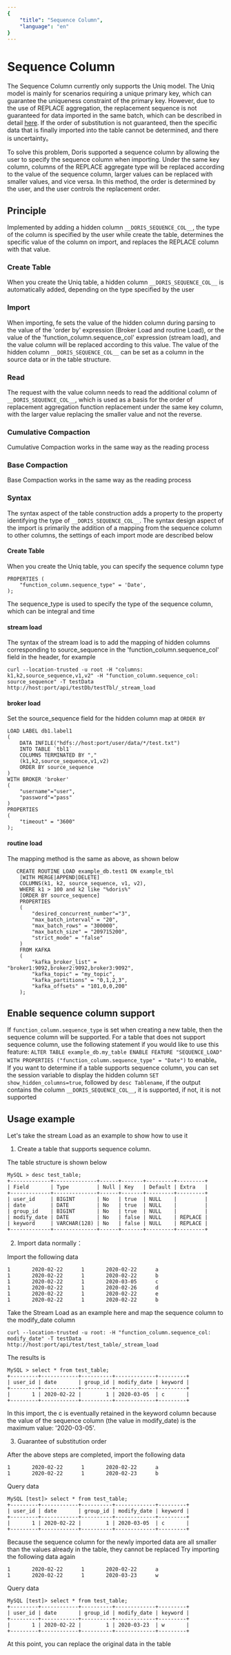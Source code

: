 ```yaml
---
{
    "title": "Sequence Column",
    "language": "en"
}
---
```


<!-- 
Licensed to the Apache Software Foundation (ASF) under one
or more contributor license agreements.  See the NOTICE file
distributed with this work for additional information
regarding copyright ownership.  The ASF licenses this file
to you under the Apache License, Version 2.0 (the
"License"); you may not use this file except in compliance
with the License.  You may obtain a copy of the License at

  http://www.apache.org/licenses/LICENSE-2.0

Unless required by applicable law or agreed to in writing,
software distributed under the License is distributed on an
"AS IS" BASIS, WITHOUT WARRANTIES OR CONDITIONS OF ANY
KIND, either express or implied.  See the License for the
specific language governing permissions and limitations
under the License.
-->

# Sequence Column
The Sequence Column currently only supports the Uniq model. The Uniq model is mainly for scenarios requiring a unique primary key, which can guarantee the uniqueness constraint of the primary key. However, due to the use of REPLACE aggregation, the replacement sequence is not guaranteed for data imported in the same batch, which can be described in detail [here](../../getting-started/data-model-rollup.md). If the order of substitution is not guaranteed, then the specific data that is finally imported into the table cannot be determined, and there is uncertainty。

To solve this problem, Doris supported a sequence column by allowing the user to specify the sequence column when importing. Under the same key column, columns of the REPLACE aggregate type will be replaced according to the value of the sequence column, larger values can be replaced with smaller values, and vice versa. In this method, the order is determined by the user, and the user controls the replacement order.

## Principle

Implemented by adding a hidden column `__DORIS_SEQUENCE_COL__`, the type of the column is specified by the user while create the table, determines the specific value of the column on import, and replaces the REPLACE column with that value.

### Create Table
When you create the Uniq table, a hidden column `__DORIS_SEQUENCE_COL__` is automatically added, depending on the type specified by the user

### Import

When importing, fe sets the value of the hidden column during parsing to the value of the 'order by' expression (Broker Load and routine Load), or the value of the 'function_column.sequence_col' expression (stream load), and the value column will be replaced according to this value. The value of the hidden column `__DORIS_SEQUENCE_COL__` can be set as a column in the source data or in the table structure.

### Read

The request with the value column needs to read the additional column of `__DORIS_SEQUENCE_COL__`, which is used as a basis for the order of replacement aggregation function replacement under the same key column, with the larger value replacing the smaller value and not the reverse.

### Cumulative Compaction

Cumulative Compaction works in the same way as the reading process

### Base Compaction

Base Compaction works in the same way as the reading process

### Syntax
The syntax aspect of the table construction adds a property to the property identifying the type of `__DORIS_SEQUENCE_COL__`.
The syntax design aspect of the import is primarily the addition of a mapping from the sequence column to other columns, the settings of each import mode are described below

#### Create Table
When you create the Uniq table, you can specify the sequence column type
```
PROPERTIES (
    "function_column.sequence_type" = 'Date',
);
```
The sequence_type is used to specify the type of the sequence column, which can be integral and time

#### stream load

The syntax of the stream load is to add the mapping of hidden columns corresponding to source_sequence in the 'function_column.sequence_col' field in the header, for example
```
curl --location-trusted -u root -H "columns: k1,k2,source_sequence,v1,v2" -H "function_column.sequence_col: source_sequence" -T testData http://host:port/api/testDb/testTbl/_stream_load
```

#### broker load

Set the source_sequence field for the hidden column map at `ORDER BY`

```
LOAD LABEL db1.label1
(
    DATA INFILE("hdfs://host:port/user/data/*/test.txt")
    INTO TABLE `tbl1`
    COLUMNS TERMINATED BY ","
    (k1,k2,source_sequence,v1,v2)
    ORDER BY source_sequence
)
WITH BROKER 'broker'
(
    "username"="user",
    "password"="pass"
)
PROPERTIES
(
    "timeout" = "3600"
);

```

#### routine load

The mapping method is the same as above, as shown below

```
   CREATE ROUTINE LOAD example_db.test1 ON example_tbl 
    [WITH MERGE|APPEND|DELETE]
    COLUMNS(k1, k2, source_sequence, v1, v2),
    WHERE k1 > 100 and k2 like "%doris%"
    [ORDER BY source_sequence]
    PROPERTIES
    (
        "desired_concurrent_number"="3",
        "max_batch_interval" = "20",
        "max_batch_rows" = "300000",
        "max_batch_size" = "209715200",
        "strict_mode" = "false"
    )
    FROM KAFKA
    (
        "kafka_broker_list" = "broker1:9092,broker2:9092,broker3:9092",
        "kafka_topic" = "my_topic",
        "kafka_partitions" = "0,1,2,3",
        "kafka_offsets" = "101,0,0,200"
    );
```

## Enable sequence column support
If `function_column.sequence_type` is set when creating a new table, then the sequence column will be supported.
For a table that does not support sequence column, use the following statement if you would like to use this feature:
`ALTER TABLE example_db.my_table ENABLE FEATURE "SEQUENCE_LOAD" WITH PROPERTIES ("function_column.sequence_type" = "Date")` to enable。
If you want to determine if a table supports sequence column, you can set the session variable to display the hidden column `SET show_hidden_columns=true`, followed by `desc Tablename`, if the output contains the column `__DORIS_SEQUENCE_COL__`, it is supported, if not, it is not supported

## Usage example
Let's take the stream Load as an example to show how to use it
1. Create a table that supports sequence column. 

The table structure is shown below
```
MySQL > desc test_table;
+-------------+--------------+------+-------+---------+---------+
| Field       | Type         | Null | Key   | Default | Extra   |
+-------------+--------------+------+-------+---------+---------+
| user_id     | BIGINT       | No   | true  | NULL    |         |
| date        | DATE         | No   | true  | NULL    |         |
| group_id    | BIGINT       | No   | true  | NULL    |         |
| modify_date | DATE         | No   | false | NULL    | REPLACE |
| keyword     | VARCHAR(128) | No   | false | NULL    | REPLACE |
+-------------+--------------+------+-------+---------+---------+
```

2. Import data normally：

Import the following data
```
1       2020-02-22      1       2020-02-22      a
1       2020-02-22      1       2020-02-22      b
1       2020-02-22      1       2020-03-05      c
1       2020-02-22      1       2020-02-26      d
1       2020-02-22      1       2020-02-22      e
1       2020-02-22      1       2020-02-22      b
```
Take the Stream Load as an example here and map the sequence column to the modify_date column
```
curl --location-trusted -u root: -H "function_column.sequence_col: modify_date" -T testData http://host:port/api/test/test_table/_stream_load
```
The results is
```
MySQL > select * from test_table;
+---------+------------+----------+-------------+---------+
| user_id | date       | group_id | modify_date | keyword |
+---------+------------+----------+-------------+---------+
|       1 | 2020-02-22 |        1 | 2020-03-05  | c       |
+---------+------------+----------+-------------+---------+
```
In this import, the c is eventually retained in the keyword column because the value of the sequence column (the value in modify_date) is the maximum value: '2020-03-05'.

3. Guarantee of substitution order

After the above steps are completed, import the following data
```
1       2020-02-22      1       2020-02-22      a
1       2020-02-22      1       2020-02-23      b
```
Query data
```
MySQL [test]> select * from test_table;
+---------+------------+----------+-------------+---------+
| user_id | date       | group_id | modify_date | keyword |
+---------+------------+----------+-------------+---------+
|       1 | 2020-02-22 |        1 | 2020-03-05  | c       |
+---------+------------+----------+-------------+---------+
```
Because the sequence column for the newly imported data are all smaller than the values already in the table, they cannot be replaced
Try importing the following data again
```
1       2020-02-22      1       2020-02-22      a
1       2020-02-22      1       2020-03-23      w
```
Query data
```
MySQL [test]> select * from test_table;
+---------+------------+----------+-------------+---------+
| user_id | date       | group_id | modify_date | keyword |
+---------+------------+----------+-------------+---------+
|       1 | 2020-02-22 |        1 | 2020-03-23  | w       |
+---------+------------+----------+-------------+---------+
```
At this point, you can replace the original data in the table